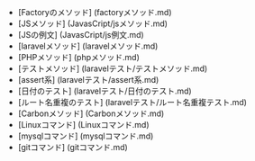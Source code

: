 - [Factoryのメソッド] (factoryメソッド.md)
- [JSメソッド] (JavasCript/jsメソッド.md)
- [JSの例文] (JavasCript/js例文.md)
- [laravelメソッド] (laravelメソッド.md)
- [PHPメソッド] (phpメソッド.md)
- [テストメソッド] (laravelテスト/テストメソッド.md)
- [assert系] (laravelテスト/assert系.md)
- [日付のテスト] (laravelテスト/日付のテスト.md)
- [ルート名重複のテスト] (laravelテスト/ルート名重複テスト.md)
- [Carbonメソッド] (Carbonメソッド.md)
- [Linuxコマンド] (Linuxコマンド.md)
- [mysqlコマンド] (mysqlコマンド.md)
- [gitコマンド] (gitコマンド.md)
